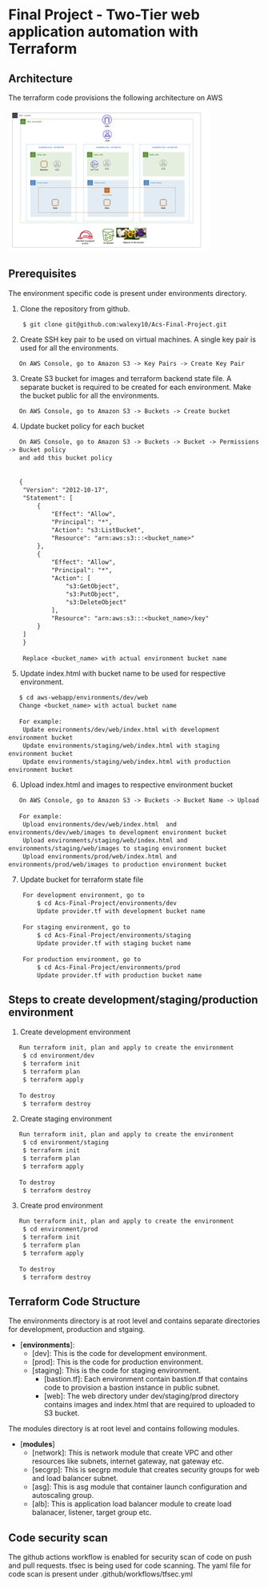 # **Final Project  - Two-Tier web application automation with Terraform**

## **Architecture**
The terraform code provisions the following architecture on AWS

![Architecture](./images/architecture.png)

## **Prerequisites**
The environment specific code is present under environments directory.


1. Clone the repository from github.
```
    $ git clone git@github.com:walexy10/Acs-Final-Project.git
```
2. Create SSH key pair to be used on virtual machines. A single key pair
   is used for all the environments.
```
   On AWS Console, go to Amazon S3 -> Key Pairs -> Create Key Pair
```  
3. Create S3 bucket for images and terraform backend state file. A separate bucket 
   is required to be created for each environment. Make the bucket public for all the environments.
```
   On AWS Console, go to Amazon S3 -> Buckets -> Create bucket
```  

4. Update bucket policy for each bucket
```
   On AWS Console, go to Amazon S3 -> Buckets -> Bucket -> Permissions -> Bucket policy
   and add this bucket policy
   
   
   {
    "Version": "2012-10-17",
    "Statement": [
        {
            "Effect": "Allow",
            "Principal": "*",
            "Action": "s3:ListBucket",
            "Resource": "arn:aws:s3:::<bucket_name>"
        },
        {
            "Effect": "Allow",
            "Principal": "*",
            "Action": [
                "s3:GetObject",
                "s3:PutObject",
                "s3:DeleteObject"
            ],
            "Resource": "arn:aws:s3:::<bucket_name>/key"
        }
    ]
    }
    
    Replace <bucket_name> with actual environment bucket name
``` 

5. Update index.html with bucket name to be used for respective environment. 
```
   $ cd aws-webapp/environments/dev/web
   Change <bucket_name> with actual bucket name
   
   For example:
    Update environments/dev/web/index.html with development environment bucket
    Update environments/staging/web/index.html with staging environment bucket
    Update environments/staging/web/index.html with production environment bucket
```   
6. Upload index.html and images to respective environment bucket
```
   On AWS Console, go to Amazon S3 -> Buckets -> Bucket Name -> Upload
   
   For example:
    Upload environments/dev/web/index.html  and environments/dev/web/images to development environment bucket
    Upload environments/staging/web/index.html and environments/staging/web/images to staging environment bucket
    Upload environments/prod/web/index.html and environments/prod/web/images to production environment bucket
``` 
7. Update bucket for terraform state file
```   
    For development environment, go to 
        $ cd Acs-Final-Project/environments/dev
        Update provider.tf with development bucket name
      
    For staging environment, go to 
        $ cd Acs-Final-Project/environments/staging
        Update provider.tf with staging bucket name
        
    For production environment, go to 
        $ cd Acs-Final-Project/environments/prod
        Update provider.tf with production bucket name
```

## **Steps to create development/staging/production environment**

1. Create development environment
```
   Run terraform init, plan and apply to create the environment
    $ cd environment/dev
    $ terraform init
    $ terraform plan
    $ terraform apply
    
   To destroy
    $ terraform destroy
```

2. Create staging environment
```
   Run terraform init, plan and apply to create the environment
    $ cd environment/staging
    $ terraform init
    $ terraform plan
    $ terraform apply
    
   To destroy
    $ terraform destroy
```

3. Create prod environment
```
   Run terraform init, plan and apply to create the environment
    $ cd environment/prod
    $ terraform init
    $ terraform plan
    $ terraform apply
    
   To destroy
    $ terraform destroy
```

## **Terraform Code Structure**
The environments directory is at root level and contains separate directories for development, production and stgaing.

- [**environments**]:
  - [dev]: This is the code for development environment.
  - [prod]: This is the code for production environment.
  - [staging]: This is the code for staging environment.
    - [bastion.tf]: Each environment contain bastion.tf that contains code to provision a bastion instance in public subnet.
    - [web]: The web directory under dev/staging/prod directory contains images and index.html that are required to uploaded to S3 bucket.

The modules directory is at root level and contains following modules.
- [**modules**]
  - [network]: This is network module that create VPC and other resources like subnets, internet gateway, nat gateway etc.
  - [secgrp]: This is secgrp module that creates security groups for web and load balancer subnet.
  - [asg]: This is asg module that container launch configuration and autoscaling group.
  - [alb]: This is application load balancer module to create load balanacer, listener, target group etc.

## **Code security scan**
The github actions workflow is enabled for security scan of code on push and pull requests. tfsec is being used for code scanning. 
The yaml file for code scan is present under .github/workflows/tfsec.yml
